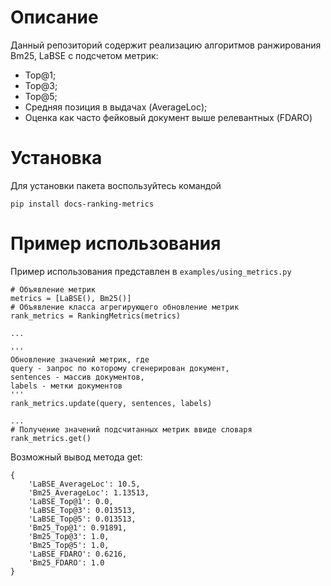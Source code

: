 # Описание
Данный репозиторий содержит реализацию алгоритмов ранжирования Bm25, LaBSE 
с подсчетом метрик: 
* Top@1;
* Top@3;
* Top@5;
* Средняя позиция в выдачах (AverageLoc);
* Оценка как часто фейковый документ выше релевантных (FDARO)


# Установка
Для установки пакета воспользуйтесь командой
```
pip install docs-ranking-metrics
```

# Пример использования
Пример использования представлен в `examples/using_metrics.py`

```commandline
# Объявление метрик
metrics = [LaBSE(), Bm25()]
# Объявление класса агрегирующего обновление метрик
rank_metrics = RankingMetrics(metrics)

...

'''
Обновление значений метрик, где 
query - запрос по которому сгенерирован документ, 
sentences - массив документов,
labels - метки документов
'''
rank_metrics.update(query, sentences, labels)

...
# Получение значений подсчитанных метрик ввиде словаря
rank_metrics.get()
```

Возможный вывод метода get:
```
{
    'LaBSE_AverageLoc': 10.5, 
    'Bm25_AverageLoc': 1.13513, 
    'LaBSE_Top@1': 0.0, 
    'LaBSE_Top@3': 0.013513, 
    'LaBSE_Top@5': 0.013513, 
    'Bm25_Top@1': 0.91891, 
    'Bm25_Top@3': 1.0, 
    'Bm25_Top@5': 1.0, 
    'LaBSE_FDARO': 0.6216, 
    'Bm25_FDARO': 1.0
}
```
